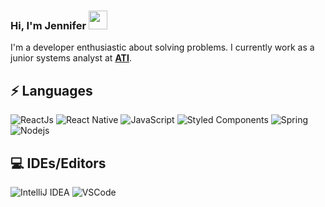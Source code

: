 ### Hi, I'm Jennifer <img src="https://raw.githubusercontent.com/kaueMarques/kaueMarques/master/hi.gif" width="30px">

<!--
**JenniferSilva46/JenniferSilva46** is a ✨ _special_ ✨ repository because its `README.md` (this file) appears on your GitHub profile.-->

I'm a developer enthusiastic about solving problems. I currently work as a junior systems analyst at [**ATI**](https://www.ati.com.br).

## ⚡ Languages 
![ReactJs](https://img.shields.io/badge/react-%2320232a.svg?style=for-the-badge&logo=react&logoColor=%2361DAFB)
![React Native](https://img.shields.io/badge/react_native-%2320232a.svg?style=for-the-badge&logo=react&logoColor=%2361DAFB)
![JavaScript](https://img.shields.io/badge/-JavaScript-black?style=for-the-badge&logo=javascript)
![Styled Components](https://img.shields.io/badge/styled--components-DB7093?style=for-the-badge&logo=styled-components&logoColor=white)
![Spring](https://img.shields.io/badge/spring-%236DB33F.svg?style=for-the-badge&logo=spring&logoColor=white)
![Nodejs](https://img.shields.io/badge/-Nodejs-339933?style=for-the-badge&logo=Node.js&logoColor=white)
##  💻 IDEs/Editors
![IntelliJ IDEA](https://img.shields.io/badge/IntelliJIDEA-000000.svg?style=for-the-badge&logo=intellij-idea&logoColor=white)
![VSCode](https://img.shields.io/badge/-VSCode-007ACC?style=for-the-badge&logo=visual-studio-code&logoColor=white)

